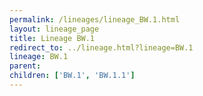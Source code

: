 ```yaml
---
permalink: /lineages/lineage_BW.1.html
layout: lineage_page
title: Lineage BW.1
redirect_to: ../lineage.html?lineage=BW.1
lineage: BW.1
parent: 
children: ['BW.1', 'BW.1.1']
---
```

